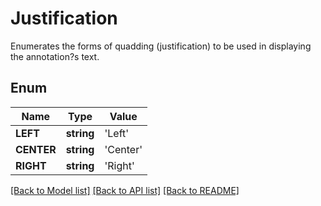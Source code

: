 # Justification
Enumerates the forms of quadding (justification) to be used in displaying the annotation?s text.

## Enum
Name | Type | Value
------------ | ------------- | -------------
**LEFT** | **string** | 'Left'
**CENTER** | **string** | 'Center'
**RIGHT** | **string** | 'Right'


[[Back to Model list]](../README.md#documentation-for-models) [[Back to API list]](../README.md#documentation-for-api-endpoints) [[Back to README]](../README.md)


